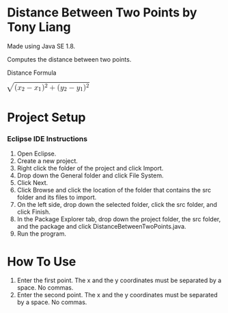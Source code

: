 # Distance Between Two Points by Tony Liang

Made using Java SE 1.8.

Computes the distance between two points.

Distance Formula

![alt text][logo]

[logo]: https://github.com/tliang1/Java-Practice/raw/master/Practice/Intro-To-Java-8th-Ed-Daniel-Y.-Liang/Chapter-2/Chapter02P20/images/instructions/distance_formula.png "Distance Formula"

# Project Setup

### Eclipse IDE Instructions
1. Open Eclipse.
2. Create a new project.
3. Right click the folder of the project and click Import.
4. Drop down the General folder and click File System.
5. Click Next.
6. Click Browse and click the location of the folder that contains the src folder and its files to import.
7. On the left side, drop down the selected folder, click the src folder, and click Finish.
8. In the Package Explorer tab, drop down the project folder, the src folder, and the package and click DistanceBetweenTwoPoints.java.
9. Run the program.

# How To Use
1. Enter the first point. The x and the y coordinates must be separated by a space. No commas.
2. Enter the second point. The x and the y coordinates must be separated by a space. No commas.